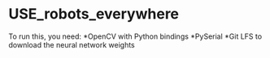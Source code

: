 # USE_robots_everywhere

To run this, you need:
*OpenCV with Python bindings
*PySerial
*Git LFS to download the neural network weights
